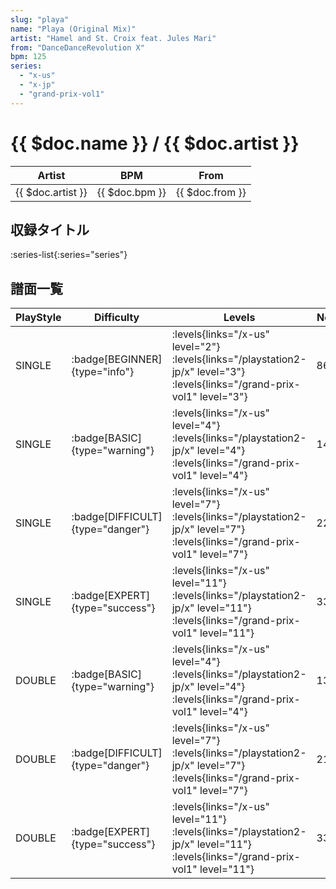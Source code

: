 ```yaml
---
slug: "playa"
name: "Playa (Original Mix)"
artist: "Hamel and St. Croix feat. Jules Mari"
from: "DanceDanceRevolution X"
bpm: 125
series:
  - "x-us"
  - "x-jp"
  - "grand-prix-vol1"
---
```


# {{ $doc.name }} / {{ $doc.artist }}

|Artist|BPM|From|
|------|---|----|
|{{ $doc.artist }}|{{ $doc.bpm }}|{{ $doc.from }}|

## 収録タイトル

:series-list{:series="series"}

## 譜面一覧

|PlayStyle|Difficulty|Levels|Notes|Movie|
|---------|----------|------|-----|-----|
|SINGLE| :badge[BEGINNER]{type="info"}| :levels{links="/x-us" level="2"}  :levels{links="/playstation2-jp/x" level="3"} :levels{links="/grand-prix-vol1" level="3"}|86/0||
|SINGLE| :badge[BASIC]{type="warning"}| :levels{links="/x-us" level="4"}  :levels{links="/playstation2-jp/x" level="4"} :levels{links="/grand-prix-vol1" level="4"}|141/8||
|SINGLE| :badge[DIFFICULT]{type="danger"}| :levels{links="/x-us" level="7"}  :levels{links="/playstation2-jp/x" level="7"} :levels{links="/grand-prix-vol1" level="7"}|224/8||
|SINGLE| :badge[EXPERT]{type="success"}| :levels{links="/x-us" level="11"}  :levels{links="/playstation2-jp/x" level="11"} :levels{links="/grand-prix-vol1" level="11"}|331/7||
|DOUBLE| :badge[BASIC]{type="warning"}| :levels{links="/x-us" level="4"}  :levels{links="/playstation2-jp/x" level="4"} :levels{links="/grand-prix-vol1" level="4"}|136/0||
|DOUBLE| :badge[DIFFICULT]{type="danger"}| :levels{links="/x-us" level="7"}  :levels{links="/playstation2-jp/x" level="7"} :levels{links="/grand-prix-vol1" level="7"}|217/8||
|DOUBLE| :badge[EXPERT]{type="success"}| :levels{links="/x-us" level="11"}  :levels{links="/playstation2-jp/x" level="11"} :levels{links="/grand-prix-vol1" level="11"}|330/1||

